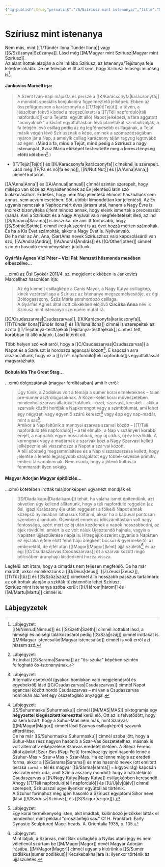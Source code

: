 ```yaml
---
{"dg-publish":true,"permalink":"/S/Szíriusz mint istenanya/","title":"Szíriusz mint istenanya","created":"2023-11-30T08:53","updated":"2024-10-26T00:31"}
---
```



# Szíriusz mint istenanya

Nem más, mint [[T/Tündér Ilona\|Tündér Ilona]] vagy [[S/Szűzanya\|Szűzanya]]. Lásd még [[M/Magyar mint Szíriusz\|Magyar mint Szíriusz]].  
Az alant írottak alapján a cím inkább Szíriusz, az Istenanya/Tejútanya feje lehetne inkább. De ne feledjük el itt azt sem, hogy Szíriusz hímségi minőség is[^1].  

#### Jankovics Marcell írja:  

> A Szent Iván-napi májusfa és persze a [[K/Karácsonyfa\|karácsonyfa]] a mondott speciális konjukcióra figyelmeztető jelképek. Ebben az összefüggésben a karácsonyfa a [[T/Tejút\|Tejút]], a tövén, a jászolban fekvő kisded a megszületett (a [[T/Téli napforduló\|téli napforduló]]kor a Tejúttal együtt álló) Napot jelképezi, a fára aggatott "aranyalmák" a kívánt együttállásban lévő planétákat szimbolizálják, a fa tetején levő csillag pedig az ég legfényesebb csillagának, a Tejút másik végén lévő Szíriusznak a képe, aminek a szomszédságában nyáron jár a Nap, s amelyik csillag karácsony táján ragyog legtovább az égen. (**Mind a fa, mind a Tejút, mind pedig a Szíriusz a nagy istenanyát, Szűz Mária előképét testesítette meg a kereszténység előtti időkben**[^2].)  
- [[T/Tejút\|Tejút]] és [[K/Karácsonyfa\|karácsonyfa]] címeknél is szerepelt. Lásd még [[F/Fa és nő\|fa és nő]], [[N/Nut\|Nut]] és [[A/Anna\|Anna]] címnél írottakat.  

[[A/Anna\|Anna]] és [[A/Annual\|annual]] címnél szintén szerepelt, hogy miképp van köze az Anyaistennőnek az Év jelentésű latin szó kialakulásához. Érdekes, hogy nem Nap jelentésű etimont használunk sem annus, sem aevum esetében. Sőt, utóbbi kimondottan kor jelentésű. Az Év ugyanis nemcsak a Naphoz mért éves járásra utal, hanem a Nagy Évre is. Indirekt bizonyítéka újfent mindez annak, hogy eleink ismerték a precessziót (naná). Ami a Szíriuszt és a Nagy Anyával való megfeleltetését illeti, az ind [[S/Sarama\|Sarama]] is ősszuka, de ami itt fontosabb, hogy [[S/Sothic\|Sothic]] címnél írottak szerint is az évet hozzá mérten számolták. És ha a Kis Évet számolták, akkor a Nagy Évet is. Nyilvánvaló.  
De ha már az An, Ana, (Sar)Ama nevek Szíriuszhoz való kapcsolásáról van szó, [[A/Andra\|Andra]], [[A/András\|András]] és [[O/Other\|other]] címnél szintén hasonló eredményekhez jutottunk.  

#### Gyárfás Ágnes Vízi Péter – Vízi Pál: Nemzeti hősmonda mesében elbeszélve...

...című az Ősi Gyökér 2011/4. sz. megjelent cikkében is Jankovics Marcellhez hasonlóan írja:  
> Az ég kiemelt csillagképe a Canis Mayor, a Nagy Kutya csillagkép, kinek vezércsillaga a Szíriusz az Istenanya megszemélyesítője, az égi Boldogasszony, Szűz Mária sorshordozó csillaga.  
> A Gyárfás Ágnes által írott cikkekben előjövő **Circirka Anna** név is Szíriusz mint istenanya szerepére mutat rá.  

[[C/Csudaszarvas\|Csudaszarvas]], [[K/Karácsonyfa\|karácsonyfa]], [[T/Tündér Ilona\|Tündér Ilona]] és [[I/Ilona\|Ilona]] címnél is szerepeltek az azóta [[T/Tejútanya-testtájékok\|Tejútanya-testtájékok]] címhez tett, korábban itt álló adatok. Lásd kitérőt ott.  

Több helyen szó volt arról, hogy a [[C/Csudaszarvas\|Csudaszarvas]] a Napot és a Szíriuszt is hordozza agancsai között[^3]. E kapcsán arra asszociáltunk, hogy ez a [[T/Téli napforduló\|téli napforduló]]s együttállással magyarázható.  

#### Bobula Ida The Great Stag...

...című dolgozatának (magyar fordításában) amit ír erről:  
> Úgy tűnik, a Zodiákus volt a témája a sumér korai elméleteknek – talán pre-sumér asztrológusoknak. A Közel-Kelet korai művészetében mindenhol szarvas állatokat találunk – őzet, szarvast, kecskét – akik a szarvaik között hordják a Napkorongot vagy a szimbólumát, ami lehet egy négyzet, vagy egyenlő szárú kereszt[^4] vagy épp egy nap-madár, mint a sas[^5].  
> Amikor a Nap feltűnik a mennyei szarvas szarvai között – [[T/Téli napforduló\|téli napforduló]] – a tél elmúlik, a Nap visszanyeri korábbi erejét, a nappalok egyre hosszabbak, egy új ciklus, új év kezdődik. A korongnak vagy a madárnak a szarvak közt a Nagy Szarvast kellett jelképeznie aki visszahozza a Napot a szarvai között.  
> A téli sötétség megsemmisítése és a Nap visszaszerzése kellett, hogy jelentse a lehető legnagyobb szolgálatot egy többé-kevésbé primitív emberi társadalomnak. Nem csoda, hogy a jótevő kultusza fennmaradt ilyen sokáig.  

#### Magyar Adorján Magyar építőízlés...

...című kötetében írottak tulajdonképpen ugyanezt mondják el:  
> [[D/Diadalkapu\|Diadalkapu]]t tehát, ha valaha ismét építendünk, azt okvetlen úgy kellend állítanunk, hogy a téli napforduló reggelén (az ősi, igazi Karácsony éje utáni reggelen) a fölkelő Napot annak középső nyílásában láthassuk föltűnni, akkor ha a kapuval pontosan szemben állandunk. Őseinknél ennek az időszámításban volt nagy fontossága, azért mert ez éj után kezdenek a napok hosszabbodni, az éjek rövidülni, amiért is ez volt náluk Újesztendő hajnala, vagyis a Napisten újjászületése napja is. Hitregéjük szerint ugyanis a Napisten ez éjszaka éjfele előtt fehérhajú öregként búcsúzik gyermekeitől az emberektől, de éjfél után \[[[Magor\|[Magor]]ként\] újjá születik[^6] és az égi [[C/Csudaszarvas\|Csodaszarvas]] őt a szarvai között ringó bölcsőben aranyhajú kisdedként hozza vissza.  

Legfelül azt írtam, hogy a címadás nem teljesen megfelelő. De ha már maradt, akkor emlékezzünk a [[D/Deus\|deus]], [[Z/Zeusz\|Zeusz]], [[T/Tűz\|tűz]] és [[S/Szűz\|szűz]] címeknél álló hosszabb passzus tartalmára: az ott írottak alapján a szkíták tűzistennője lehet Szíriusz.  
Szíriusz mint istenanya szóba került [[H/Három\|három]] és [[M/Martu\|Martu]] címnél is.  

## Lábjegyzetek

[^1]: Lábjegyzet:  
[[N/Nimrud\|Nimrud]] és [[S/Széth\|Széth]] címnél írottakat lásd, a hímségi és nőiségi találkozásáról pedig [[S/Száj\|száj]] címnél írottakat is. [[M/Magyar istencsalád\|Magyar istencsalád]] címnél is volt erről azt hiszem szó.  

[^2]: Lábjegyzet:  
Az indiai [[S/Sarama\|Sarama]] az "ős-szuka" képében szintén felfogható ős-istenanyának.  

[^3]: Lábjegyzet:  
Alternatív esetekről (gyakori homlokon való megjelenésről és egyebekről) lásd [[C/Csudaszarvas\|Csudaszarvas]] címnél Napot agancsai között hordó Csudaszarvas – mi van a Csudaszarvas homlokán alcímet egy összefoglaló anyaggal.  

[^4]: Lábjegyzet:  
[[S/Suhurmasku\|Suhurmasku]] címnél [[M/MAS\|MAS]] piktogramja egy **négyzettel kiegészített kereszttel** kerül elő. Ott az is felvetődött, hogy az sem kizárt, hogy a Suhur-Mas nem más, mint Szarvas ([[M/Magor\|Magor]] címnél lásd Szarvas csillagképről) szavunk elferdítése.  
De ha már [[S/Suhurmasku\|Suhurmasku]] címnél szóba jött, hogy a Suhur-Mas rész nagyon hasonló a Szar-Vas összetételhez, másnak is volt alternatív elképzelése Szarvas eredetét illetően. A Bilecz Ferenc által ajánlott Szar-Bas (Nap-Fejű) formához így igen hasonló lenne a Szuhur-Mas > Szur->Mas > Szar-Mas. Ha ez lenne mégis az eredeti forma, akkor a [[S/Sarama\|Sarama]] és más hasonló nevek (ott említett perzsa `sarmá` = tél és magyar [[S/Sárma\|sárma]] = kígyóvirág) kapcsán visszatérnénk oda, amit Színia asszony mondott: hogy a hátratekintő Csudaszarvas a [[N/Nagy Kutya\|Nagy Kutya]] csillagképben keresendő. Ahogy [[T/Téli napforduló\|téli napforduló]] és [[U/Újév\|újév]] címnél szerepelt, Szíriusszal ugye ilyenkor együttállás történik.  
A Szuhur formához még igen hasonló a Szíriusz egyiptomi Sihor neve (lásd [[S/Szíriusz\|Szíriusz]] és [[S/Szigor\|szigor]]).  

[^5]: Lábjegyzet:  
Egy korai termékenység isten, akit imádtak, különböző jelzőkkel látták el mindenhol, mint például "oroszlánfejű sas." Cf H. Frankfort: Early Dynastic Sculptured Mace-heads. A. Orientalia 1935, p. 105.  

[^6]: Lábjegyzet:  
Mint látjuk, a Szarvas, mint Bak csillagkép a Nyilas utáni jegy és nem véletlenül szúrtam be [[M/Magor\|Magor]] nevét Magyar Adorján írásába. [[M/Magor\|Magor]] címnél ugyanis kitérünk a [[S/Sumér zodiákus\|sumér zodiákus]] Kecskebakhaljára is: ilyenkor történik az újjászületés.  